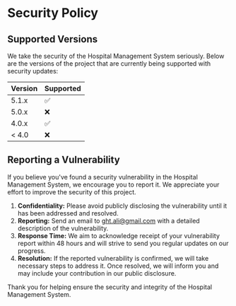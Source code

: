 
# Security Policy

## Supported Versions

We take the security of the Hospital Management System seriously. Below are the versions of the project that are currently being supported with security updates:

| Version | Supported          |
| ------- | ------------------ |
| 5.1.x   | :white_check_mark: |
| 5.0.x   | :x:                |
| 4.0.x   | :white_check_mark: |
| < 4.0   | :x:                |

## Reporting a Vulnerability

If you believe you've found a security vulnerability in the Hospital Management System, we encourage you to report it. We appreciate your effort to improve the security of this project.

1. **Confidentiality:** Please avoid publicly disclosing the vulnerability until it has been addressed and resolved.
2. **Reporting:** Send an email to [ght.ali@gmail.com](mailto:ght.ali@gmail.com) with a detailed description of the vulnerability.
3. **Response Time:** We aim to acknowledge receipt of your vulnerability report within 48 hours and will strive to send you regular updates on our progress.
4. **Resolution:** If the reported vulnerability is confirmed, we will take necessary steps to address it. Once resolved, we will inform you and may include your contribution in our public disclosure.

Thank you for helping ensure the security and integrity of the Hospital Management System.
